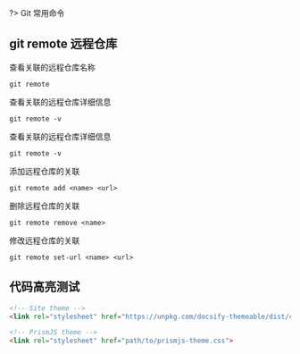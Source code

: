 ?> Git 常用命令

## git remote 远程仓库

查看关联的远程仓库名称

```
git remote
```
查看关联的远程仓库详细信息

```
git remote -v
```
查看关联的远程仓库详细信息

```
git remote -v
```

添加远程仓库的关联

```
git remote add <name> <url>
```

删除远程仓库的关联

```
git remote remove <name>
```

修改远程仓库的关联

```
git remote set-url <name> <url>
```

## 代码高亮测试

```html
<!-- Site theme -->
<link rel="stylesheet" href="https://unpkg.com/docsify-themeable/dist/css/theme-defaults.min.css">

<!-- PrismJS theme -->
<link rel="stylesheet" href="path/to/prismjs-theme.css">
```